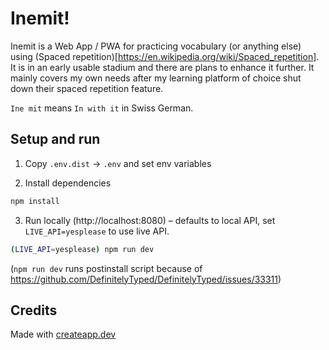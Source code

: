 # Inemit!

Inemit is a Web App / PWA for practicing vocabulary (or anything else) using (Spaced repetition)[https://en.wikipedia.org/wiki/Spaced_repetition]. It is in an early usable stadium and there are plans to enhance it further. It mainly covers my own needs after my learning platform of choice shut down their spaced repetition feature.

`Ine mit` means `In with it` in Swiss German.

## Setup and run

1. Copy `.env.dist` -> `.env` and set env variables

2. Install dependencies

```sh
npm install
```

3. Run locally (http://localhost:8080) – defaults to local API, set `LIVE_API=yesplease` to use live API.

```sh
(LIVE_API=yesplease) npm run dev
```

(`npm run dev` runs postinstall script because of https://github.com/DefinitelyTyped/DefinitelyTyped/issues/33311)

## Credits

Made with [createapp.dev](https://createapp.dev/)
